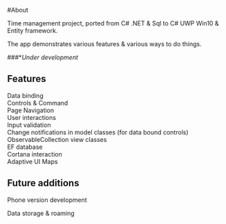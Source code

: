 #About

Time management project, ported from C# .NET & Sql to C# UWP Win10 & Entity framework.

The app demonstrates various features & various ways to do things.

###**Under development*

## Features 

Data binding<br/> 
Controls & Command<br/>
Page Navigation<br/>
User interactions<br/>
Input validation<br/>
Change notifications in model classes (for data bound controls)<br/>
ObservableCollection view classes<br/>
EF database<br/>
Cortana interaction<br/>
Adaptive UI
Maps

## Future additions

Phone version development

Data storage & roaming
